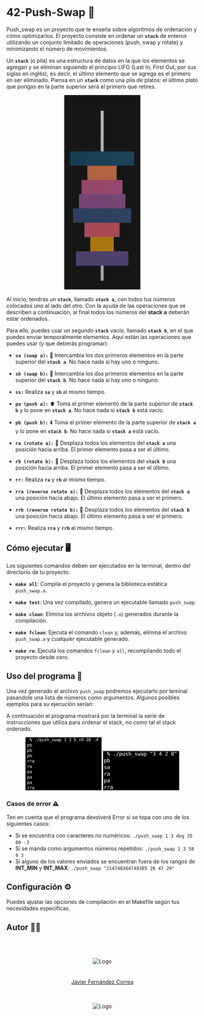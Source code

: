# 42-Push-Swap 🚀
Push_swap es un proyecto que te enseña sobre algoritmos de ordenación y cómo optimizarlos. El proyecto consiste en ordenar un **`stack`** de enteros utilizando un conjunto limitado de operaciones (push, swap y rotate) y minimizando el número de movimientos.

Un **`stack`** (o pila) es una estructura de datos en la que los elementos se agregan y se eliminan siguiendo el principio LIFO (Last In, First Out, por sus siglas en inglés), es decir, el último elemento que se agrega es el primero en ser eliminado. Piensa en un **`stack`** como una pila de platos: el último plato que pongas en la parte superior será el primero que retires.

<div align="center">
  <img src="https://github.com/jfercode/42-Push-swap/blob/main/assets/Stack.png" alt="stack.png" width="200">
</div>

Al inicio, tendrás un **`stack`**, llamado **`stack a`**, con todos tus números colocados uno al lado del otro. Con la ayuda de las operaciones que se describen a continuación, al final todos los números del **stack** **a** deberán estar ordenados.

Para ello, puedes usar un segundo **`stack`** vacío, llamado **`stack b`**, en el que puedes enviar temporalmente elementos. Aquí están las operaciones que puedes usar (y que deberás programar):

- **`sa (swap a):`** 🔄 Intercambia los dos primeros elementos en la parte superior del **`stack a`**. No hace nada si hay uno o ninguno.
  
- **`sb (swap b):`** 🔄 Intercambia los dos primeros elementos en la parte superior del **`stack b`**. No hace nada si hay uno o ninguno.
  
- **`ss:`** Realiza **`sa`** y **`sb`** al mismo tiempo.
  
- **`pa (push a):`** ⬆️ Toma el primer elemento de la parte superior de **`stack b`** y lo pone en **`stack a`**. No hace nada si **`stack b`** está vacío.
  
- **`pb (push b):`** ⬇️ Toma el primer elemento de la parte superior de **`stack a`** y lo pone en **`stack b`**. No hace nada si **`stack a`** está vacío.
  
- **`ra (rotate a):`** 🔁 Desplaza todos los elementos del **`stack a`** una posición hacia arriba. El primer elemento pasa a ser el último.
  
- **`rb (rotate b):`** 🔁 Desplaza todos los elementos del **`stack b`** una posición hacia arriba. El primer elemento pasa a ser el último.
  
- **`rr:`** Realiza **`ra`** y **`rb`** al mismo tiempo.
  
- **`rra (reverse rotate a):`** 🔄 Desplaza todos los elementos del **`stack a`** una posición hacia abajo. El último elemento pasa a ser el primero.
  
- **`rrb (reverse rotate b):`** 🔄 Desplaza todos los elementos del **`stack b`** una posición hacia abajo. El último elemento pasa a ser el primero.
  
- **`rrr:`** Realiza **`rra`** y **`rrb`** al mismo tiempo.

## Cómo ejecutar 🖥️

Los siguientes comandos deben ser ejecutados en la terminal, dentro del directorio de tu proyecto:

- **`make all`**: Compila el proyecto y genera la biblioteca estática `push_swap.a`.

- **`make test`**: Una vez compilado, genera un ejecutable llamado `push_swap`.

- **`make clean`**: Elimina los archivos objeto (`.o`) generados durante la compilación.
  
- **`make fclean`**: Ejecuta el comando `clean` y, además, elimina el archivo `push_swap.a` y cualquier ejecutable generado.

- **`make re`**: Ejecuta los comandos `fclean` y `all`, recompilando todo el proyecto desde cero.

## Uso del programa 🏃

Una vez generado el archivo `push_swap` podremos ejecutarlo por teminal pasandole una lista de números como argumentos. Algunos posibles ejemplos para su ejecución serían:

A continuación el programa mostrará por la terminal la serie de instrucciones que utiliza para ordenar el stack, no como tal el stack ordenado.

<div align="center">
  <img src="https://github.com/jfercode/42-Push-swap/blob/main/assets/Example_01.png" alt="stack.png" width="200">
  <img src="https://github.com/jfercode/42-Push-swap/blob/main/assets/Example_02.png" alt="stack.png" width="200">
</div>

### Casos de error ⚠️
Ten en cuenta que el programa devolverá Error si se topa con uno de los siguientes casos:
- Si se encuentra con caracteres no numéricos: `./push_swap 1 3 dog 35 80 -3`
- Si se manda como argumentos números repetidos: `./push_swap 1 3 58 9 3`
- Si alguno de los valores enviados se encuentran fuera de los rangos de **INT_MIN** y **INT_MAX**: `./push_swap "214748364748385 28 47 29"`

## Configuración ⚙️

Puedes ajustar las opciones de compilación en el Makefile según tus necesidades específicas. 

## Autor 👨‍💻
  <br/>
  <br/>
  <br/>

</div>
<div align="center">
  <img src="https://avatars.githubusercontent.com/u/102600920?v=4" alt="Logo" width="200"/>
  <br/>
  <br/>
  <div style="margin: 20px 0 30px;">
  <a href="https://github.com/jfercode">Javier Fernández Correa</a>
  </div>
</div>
  <br/>
<div align="center">
  <img src="https://encrypted-tbn0.gstatic.com/images?q=tbn:ANd9GcTVInHuUPtp3uiEuvF0aYAkFBUzpnr65b2CDA&s" alt="Logo"/>
</div>
<br/>
</div>

